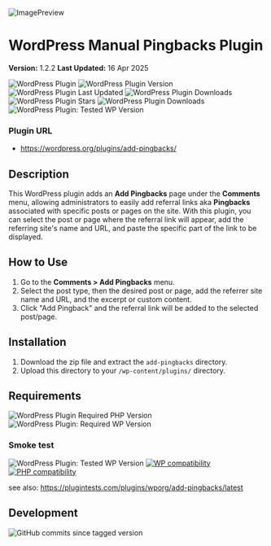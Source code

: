 ![ImagePreview](https://repository-images.githubusercontent.com/882242461/5bce947a-e805-4cef-bd1a-ef10a9901040)
# WordPress Manual Pingbacks Plugin
**Version:** 1.2.2
**Last Updated:** 16 Apr 2025

![WordPress Plugin](https://img.shields.io/badge/Add%20Pingbacks-WP?logo=wordpress&label=WP%20Plugin)
![WordPress Plugin Version](https://img.shields.io/wordpress/plugin/v/add-pingbacks)
![WordPress Plugin Last Updated](https://img.shields.io/wordpress/plugin/last-updated/add-pingbacks)
![WordPress Plugin Downloads](https://img.shields.io/wordpress/plugin/dt/add-pingbacks)
![WordPress Plugin Stars](https://img.shields.io/wordpress/plugin/stars/add-pingbacks)
![WordPress Plugin Downloads](https://img.shields.io/wordpress/plugin/dm/add-pingbacks)
![WordPress Plugin: Tested WP Version](https://img.shields.io/wordpress/plugin/tested/add-pingbacks)

### Plugin URL
- https://wordpress.org/plugins/add-pingbacks/

## Description
This WordPress plugin adds an **Add Pingbacks** page under the **Comments** menu, allowing administrators to easily add referral links aka **Pingbacks** associated with specific posts or pages on the site. With this plugin, you can select the post or page where the referral link will appear, add the referring site's name and URL, and paste the specific part of the link to be displayed.

## How to Use
1. Go to the **Comments > Add Pingbacks** menu.
2. Select the post type, then the desired post or page, add the referrer site name and URL, and the excerpt or custom content.
4. Click "Add Pingback" and the referral link will be added to the selected post/page.

## Installation
1. Download the zip file and extract the `add-pingbacks` directory.
2. Upload this directory to your `/wp-content/plugins/` directory.

## Requirements
![WordPress Plugin Required PHP Version](https://img.shields.io/wordpress/plugin/required-php/add-pingbacks)
![WordPress Plugin: Required WP Version](https://img.shields.io/wordpress/plugin/wp-version/add-pingbacks)

### Smoke test
![WordPress Plugin: Tested WP Version](https://img.shields.io/wordpress/plugin/tested/add-pingbacks)
[![WP compatibility](https://plugintests.com/plugins/wporg/add-pingbacks/wp-badge.svg)](https://plugintests.com/plugins/wporg/add-pingbacks/latest)
[![PHP compatibility](https://plugintests.com/plugins/wporg/add-pingbacks/php-badge.svg)](https://plugintests.com/plugins/wporg/add-pingbacks/latest)

see also: https://plugintests.com/plugins/wporg/add-pingbacks/latest

## Development
![GitHub commits since tagged version](https://img.shields.io/github/commits-since/simonquasar/add-pingbacks/1.2.2)
